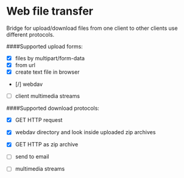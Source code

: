 Web file transfer
=============

Bridge for upload/download files from one client to other clients use different protocols.

####Supported upload forms:

- [x] files by multipart/form-data
- [x] from url
- [x] create text file in browser
- [/] webdav
- [ ] client multimedia streams

####Supported download protocols:

- [x] GET HTTP request
- [x] webdav directory and look inside uploaded zip archives
- [x] GET HTTP as zip archive
- [ ] send to email
- [ ] multimedia streams

